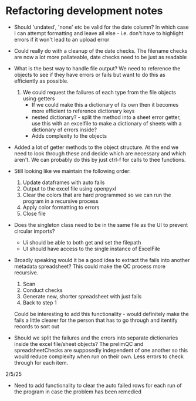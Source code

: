 # Refactoring development notes

* Should 'undated', 'none' etc be valid for the date column? In which case I can attempt formatting and leave all else - i.e. don't have to highlight errors if it won't lead to an upload error

* Could really do with a cleanup of the date checks. The filename checks are now a lot more pallateable, date checks need to be just as readable

* What is the best way to handle file output? We need to reference the objects to see if they have errors or fails but want to do this as efficiently as possible.

    1. We could request the failures of each type from the file objects using getters
        + If we could make this a dictionary of its own then it becomes more efficient to reference dictionary keys
        + nested dictionary? - split the method into a sheet error getter, use this with an excelfile to make a dictionary of sheets with a dictionary of errors inside?
        - Adds complexity to the objects

* Added a lot of getter methods to the object structure. At the end we need to look through these and decide which are necessary and which aren't. We can probably do this by just ctrl-f for calls to thee functions.

* Still looking like we maintain the following order:
    1. Update dataframes with auto fails
    2. Output to the excel file using openpyxl
    3. Clear the colors that are hard programmed so we can run the program in a recursive process
    4. Apply color formatting to errors
    5. Close file

* Does the singleton class need to be in the same file as the UI to prevent circular imports?
    * Ui should be able to both get and set the filepath
    * UI should have access to the single instance of ExcelFile

* Broadly speaking would it be a good idea to extract the fails into another metadata spreadsheet? This could make the QC process more recursive.
    1. Scan
    2. Conduct checks
    3. Generate new, shorter spreadsheet with just fails
    4. Back to step 1

    Could be interesting to add this functionality - would definitely make the fails a little clearer for the person that has to go through and itentify records to sort out

* Should we split the failures and the errors into separate dictionaries inside the excel file/sheet objects? The prelimQC and spreadsheetChecks are supposedly independent of one another so this would reduce complexity when run on their own. Less errors to check through for each item.

2/5/25

* Need to add functionality to clear the auto failed rows for each run of the program in case the problem has been remedied

